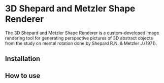 # 3D Shepard and Metzler Shape Renderer

The 3D Shepard and Metzler Shape Renderer is a custom-developed image rendering tool for generating perspective pictures of 3D abstract objects from the study on mental rotation done by Shepard R.N. & Metzler J.(1971).

## Installation




## How to use
